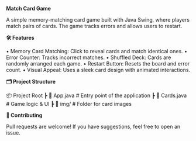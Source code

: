 **Match Card Game**

A simple memory-matching card game built with Java Swing, where players match pairs of cards. The game tracks errors and allows users to restart.

**🛠 Features**

• Memory Card Matching: Click to reveal cards and match identical ones.
• Error Counter: Tracks incorrect matches.
• Shuffled Deck: Cards are randomly arranged each game.
• Restart Button: Resets the board and error count.
• Visual Appeal: Uses a sleek card design with animated interactions.

**🗂️ Project Structure**

📦 Project Root
 ┣ 📜 App.java         # Entry point of the application
 ┣ 📜 Cards.java       # Game logic & UI
 ┣ 📂 img/            # Folder for card images

**🤝 Contributing**

Pull requests are welcome! If you have suggestions, feel free to open an issue.